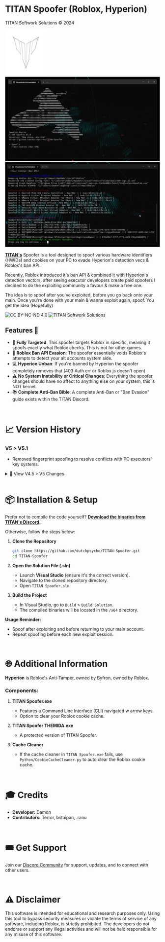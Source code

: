 # TITAN Spoofer (Roblox, Hyperion)

TITAN Softwork Solutions © 2024

![TITAN Spoofer](./Images/TITAN%20(Custom).png)
![TITAN Spoofer](./Images/VITAL.png)
![TITAN Spoofer](./Images/PVITAL.png)

**[TITAN's](https://discord.gg/yUWyvT9JyP)** Spoofer is a tool designed to spoof various hardware identifiers (HWIDs) and cookies on your PC to evade Hyperion's detection vecs & Roblox's ban API.

Recently, Roblox introduced it's ban API & combined it with Hyperion's detection vectors, after seeing executor developers create paid spoofers I decided to do the exploiting community a favour & make a free one.

The idea is to spoof after you've exploited, before you go back onto your main. Once you're done with your main & wanna exploit again, spoof. You get the idea (Hopefully)

![CC BY-NC-ND 4.0](https://img.shields.io/badge/License-CC%20BY--NC--ND%204.0-lightgrey?style=for-the-badge)
![TITAN Softwork Solutions](https://img.shields.io/badge/TITAN_Softwork_Solutions-Discord-blue?style=for-the-badge&logo=discord)


## Features 💎

- 🎯 **Fully Targeted**: This spoofer targets Roblox in specific, meaning it spoofs exactly what Roblox checks. This is not for other games.
- 👤 **Roblox Ban API Evasion**: The spoofer essentially voids Roblox's attempts to detect your alt accounts system side.
- 💻 **Hyperion Unban**: If you're banned by Hyperion the spoofer completely removes that (403 Auth err or Roblox js doesn't open)
- ⚠️ **No System Instability or Critical Changes**: Everything the spoofer changes should have no affect to anything else on your system, this is NOT kernel.
- 📚 **Complete Anti-Ban Bible**: A complete Anti-Ban or "Ban Evasion" guide exists within the TITAN Discord.

<br>

# 📈 Version History

### **V5 > V5.1**

- Removed fingerprint spoofing to resolve conflicts with PC executors' key systems.

<details>
  <summary>🔽 View V4.5 > V5 Changes</summary>

- Added fingerprint spoofing using the same method as Synapse X.
- Implemented spoofing for CPUID, PC HWID, PDS, SID, HDD, CPU, and more.
- Introduced string encryption for enhanced security.
- Added a self-elevation technique for smoother operations.
- Reorganized project structure for better maintainability.

</details>

<br>

# 📦 Installation & Setup

Prefer not to compile the code yourself? **[Download the binaries from TITAN's Discord](https://discord.gg/yUWyvT9JyP).**

Otherwise, follow the steps below:

1. **Clone the Repository**

    ```sh
    git clone https://github.com/dutchpsycho/TITAN-Spoofer.git
    cd TITAN-Spoofer
    ```

2. **Open the Solution File (.sln)**

    - Launch **Visual Studio** (ensure it's the correct version).
    - Navigate to the cloned repository directory.
    - Open `TITAN Spoofer.sln`.

3. **Build the Project**

    - In Visual Studio, go to `Build` > `Build Solution`.
    - The compiled binaries will be located in the `/x64` directory.

**Usage Reminder:**
- Spoof after exploiting and before returning to your main account.
- Repeat spoofing before each new exploit session.

<br>

# 🌐 Additional Information

**Hyperion** is Roblox's Anti-Tamper, owned by Byfron, owned by Roblox.

### Components:

1. **TITAN Spoofer.exe**
   - Features a Command Line Interface (CLI) navigated w arrow keys.
   - Option to clear your Roblox cookie cache.

2. **TITAN Spoofer THEMIDA.exe**
   - A protected version of TITAN Spoofer.

3. **Cache Cleaner**
   - If the cache cleaner in `TITAN Spoofer.exe` fails, use `Python/CookieCacheCleaner.py` to auto clear the Roblox cookie cache.

<br>

# 🎓 Credits

- **Developer:** Damon
- **Contributors:** Terror, bstaipan, .ranu

<br>

# 🎟️ Get Support

Join our [Discord Community](https://discord.gg/yUWyvT9JyP) for support, updates, and to connect with other users.

<br>

# ⚠️ Disclaimer

This software is intended for educational and research purposes only. Using this tool to bypass security measures or violate the terms of service of any software, including Roblox, is strictly prohibited. The developers do not endorse or support any illegal activities and will not be held responsible for any misuse of this software.